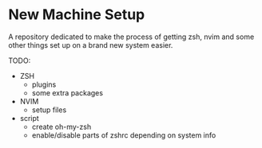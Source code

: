 # New Machine Setup

A repository dedicated to make the process of getting zsh, nvim and some other things set up on a brand new system easier.

TODO: 

- ZSH
	- plugins
	- some extra packages
- NVIM
	- setup files
- script
	- create oh-my-zsh
	- enable/disable parts of zshrc depending on system info

